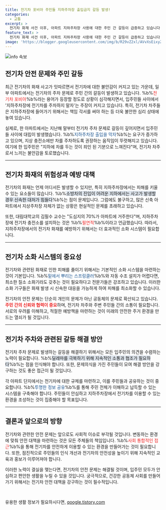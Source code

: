 ```yaml
---
title: 전기차 포비아 주민들 지하주차장 출입금지 갈등 발생!
categories:
  - 교통
excerpt: >
  전기차 화재 사건 이후, 아파트 지하주차장 사용에 대한 주민 간 갈등이 급증하고 있습니다. 전기차 포비아가 확산되며 지상 주차 권장 목소리가 커지고 있는 가운데, 현실적인 갈등 해결 방안은 elusive합니다.
feature_text: >
  전기차 화재 사건 이후, 아파트 지하주차장 사용에 대한 주민 간 갈등이 급증하고 있습니다. 전기차 포비아가 확산되며 지상 주차 권장 목소리가 커지고 있는 가운데, 현실적인 갈등 해결 방안은 elusive합니다.
image: 'https://blogger.googleusercontent.com/img/b/R29vZ2xl/AVvXsEixyZcFfHzMRdzZMjFBmAUKJYCLCGyLL1o632UiGVXcaFdKo_bkvkuCioo0uUKlGfBVcT3P84aROyZIXSBEx3Aw5nCQ3pTgDom1WDC4m8eifvWiAmWEEVb4x6G_l8C0QH225ldMjyaFvpxGEBGNO37VmDTDMHGhJPq73UglMfDca1-0aw/s1600/blogspot.png'
---
```


<p><img src="https://blogger.googleusercontent.com/img/b/R29vZ2xl/AVvXsEixyZcFfHzMRdzZMjFBmAUKJYCLCGyLL1o632UiGVXcaFdKo_bkvkuCioo0uUKlGfBVcT3P84aROyZIXSBEx3Aw5nCQ3pTgDom1WDC4m8eifvWiAmWEEVb4x6G_l8C0QH225ldMjyaFvpxGEBGNO37VmDTDMHGhJPq73UglMfDca1-0aw/s1600/blogspot.png" alt="info 속보" /></p>

<h2 data-ke-size="size26">전기차 안전 문제와 주민 갈등</h2>

<p data-ke-size="size16">최근 전기차의 화재 사고가 잇따르면서 전기차에 대한 불안감이 커지고 있는 가운데, 일부 아파트에서는 전기차의 주차 문제로 주민 간의 갈등이 발생하고 있습니다. %b%<span style="color: #ee2323;">전기차 포비아</span>%b%라는 용어가 등장할 정도로 상황이 심각해지면서, 입주민들 사이에서 '지하주차장에 전기차를 주차하지 말자'는 주장이 커지고 있습니다. 특히, 전기차 차주들은 지하주차장에 들어가기 위해서는 책임 각서를 써야 하는 등 더욱 불안한 심리 상태에 놓여 있습니다.</p>

<p data-ke-size="size16">실제로, 한 아파트에서는 지난해 말부터 전기차 주차 문제로 갈등이 깊어지면서 입주민들 사이에 대립이 발생했습니다. %b%<span style="color: #1a5490;">지하주차장 출입을 막자</span>%b%는 요구가 증가하고 있으며, 지상 충전소에만 차를 주차하도록 권장하는 움직임이 뚜렷해지고 있습니다. 여기에 한 입주민은 "지하에 차를 두는 것이 죄인 된 기분으로 느껴진다"며, 전기차 차주로서 느끼는 불안감을 토로했습니다.</p>

<hr>

<h2 data-ke-size="size26">전기차 화재의 위험성과 예방 대책</h2>

<p data-ke-size="size16">전기차의 화재는 언제 어디서든 발생할 수 있지만, 특히 지하주차장에서는 피해를 키울 수 있는 요소들이 많습니다. %b%<span style="background-color: #21538527;">소방차의 진입이 어려운 지하에서는 사고가 발생할 경우 신속한 대처가 힘들다</span>%b%는 점이 문제입니다. 그럼에도 불구하고, 많은 신축 아파트에서 지상주차장 자체가 없는 상황은 현실적인 문제를 초래하고 있습니다.</p>

<p data-ke-size="size16">또한, 대림대학교의 김필수 교수는 "도심지의 70%가 아파트에 거주한다"며, 지하주차장에 전기차 충전소를 설치하는 것은 %b%<span style="color: #ee2323;">필연적</span>%b%이라고 언급했습니다. 따라서, 지하주차장에서의 전기차 화재를 예방하기 위해서는 더 효과적인 소화 시스템이 필요합니다.</p>

<hr>

<h2 data-ke-size="size26">전기차 소화 시스템의 중요성</h2>

<p data-ke-size="size16">전기차와 관련된 화재로 인한 피해를 줄이기 위해서는 기본적인 소화 시스템을 마련하는 것이 기본입니다. %b%<span style="color: #1a5490;">밑에서 뿌리는 스프링클러</span>%b%와 자동 수조 설치가 어렵다면, 최소한 질소 소화기라도 갖추는 것이 필요하다고 전문가들은 강조하고 있습니다. 이러한 소화 기구들은 화재 발생 시 신속한 대응을 가능하게 하여 피해를 최소화할 수 있습니다.</p>

<p data-ke-size="size16">전기차의 안전 문제는 단순히 개인의 문제가 아닌 공동체의 문제로 확산되고 있습니다. <b><span style="color: #ee2323;">주민 간의 신뢰와 협력이 중요</span></b>하며, 전기차 차주와 주변 주민들 간의 소통이 필요합니다. 서로의 우려를 이해하고, 적절한 예방책을 마련하는 것이 미래의 안전한 주거 환경을 만드는 열쇠가 될 것입니다.</p>

<hr>

<h2 data-ke-size="size26">전기차 주차와 관련된 갈등 해결 방안</h2>

<p data-ke-size="size16">전기차 주차 문제로 발생하는 갈등을 해결하기 위해서는 모든 입주민의 의견을 수렴하는 노력이 필요합니다. %b%<span style="background-color: #21538527;">딜레마를 극복하기 위해 지속적인 소통과 협조가 필요하다</span>%b%는 점을 인식해야 합니다. 또한, 문제의식을 가진 주민들이 모여 해결 방안을 강구하는 것도 좋은 접근이 될 것입니다.</p>

<p data-ke-size="size16">각 아파트 단지에서는 전기차에 대한 규제를 마련하고, 이를 주민들과 공유하는 것이 중요합니다. %b%<span style="color: #1a5490;">투명한 정보 공유</span>%b%를 통해 주민 전체가 이해하고 납득할 수 있는 시스템을 구축해야 합니다. 주민들이 안심하고 지하주차장에서 전기차를 이용할 수 있는 환경을 조성하는 것이 집중해야 할 목표입니다.</p>

<hr>

<h2 data-ke-size="size26">결론과 앞으로의 방향</h2>

<p data-ke-size="size16">전기차와 관련한 안전 문제는 앞으로도 사회적 이슈로 부각될 것입니다. 변동하는 환경에 맞춰 안전 대책을 마련하는 것은 모든 주체들의 책임입니다. %b%<span style="color: #ee2323;">사회 통합적인 접근</span>%b%을 통해 전기차를 안전하게 이용할 수 있는 환경을 만들어가는 것이 필요합니다. 또한, 점진적으로 주민들의 인식 개선과 전기차의 안전성을 높이기 위해 지속적인 교육과 홍보가 이루어져야 합니다.</p>

<p data-ke-size="size16">이러한 노력이 결실을 맺는다면, 전기차의 안전 문제는 해결될 것이며, 입주민 모두가 안심하고 편안한 생활을 누릴 수 있을 것입니다. 궁극적으로, 건강한 공동체 사회를 만들어가기 위해서는 전기차 안전 대책을 강구하는 것이 필수적입니다.</p>

<p data-ke-size="size16">&nbsp;</p>
유용한 생활 정보가 필요하시다면, <a href="https://qoogle.tistory.com" rel="dofollow">qoogle.tistory.com</a>


